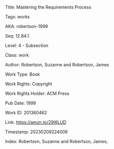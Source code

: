 Title:  Mastering the Requirements Process

Tags:   works

AKA:    robertson-1999

Seq:    12.84.1

Level:  4 - Subsection

Class:  work

Author: Robertson, Suzanne and Robertson, James

Work Type: Book

Work Rights: Copyright

Work Rights Holder: ACM Press

Pub Date: 1999

Work ID: 201360462

Link:   https://amzn.to/29I6LUD

Timestamp: 20230209224009

Index:  Robertson, Suzanne and Robertson, James; 
